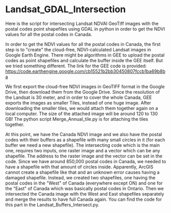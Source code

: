 # Landsat_GDAL_Intersection

Here is the script for intersecting Landsat NDVAI GeoTiff images with the postal codes point shapefiles using GDAL in python in order to get the NDVI values for all the postal codes in Canada.

In order to get the NDVI values for all the postal codes in Canada, the first step is to "create" the cloud-free, NDVI-calculated Landsat images in Google Earth Engine. There might be algorithms in GEE to upload the postal codes as point shapefiles and calculate the buffer inside the GEE itself. But we tried something different. The link for the GEE code is provided: https://code.earthengine.google.com/cb15521b2bb30450807fccb1ba69b8ba

We first export the cloud-free NDVI images in GeoTIFF format in the Google Drive, then download them from the Google Drive. Since the resolution of the Landsat is 30 meter, and in order to cover the whole Canada, GEE exports the images as smaller Tiles, instead of one huge image. After downloading the smaller tiles, we would attach them together again on a local computer. The size of the attached image will be around 120 to 130 GB! The python script Merge_Annual_tile.py is for attaching the tiles together.

At this point, we have the Canada NDVI image and we also have the postal codes with their buffers as a shapefile with many small circles in it (for each buffer we need a new shapefile). The intersecting code which is the main one, requires two inputs, one raster image and a vector which can be any shapefile. The address to the raster image and the vector can be set in the code. Since we have around 850,000 postal codes in Canada, we needed to have a shapefile with that amount of circles inside.  Apparently, ArcGIS cannot create a shapefile like that and an unknown error causes having a damaged shapefile. Instead, we created two shapefiles, one having the postal codes in the "West" of Canada (everywhere except ON) and one for the "East" of Canada which was basically postal codes in Ontario. Then we intersected the Canada image with the West and East shapefiles separately and merge the results to have full Canada again. You can find the code for this part in the Landsat_Buffers_Intersect.py.